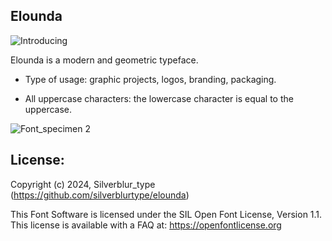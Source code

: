 ## Elounda


![Introducing](https://github.com/silverblurtype/elounda/assets/163983174/130f1149-ae7f-4d65-9a66-9733e18e4384)

Elounda is a modern and geometric typeface.

- Type of usage: graphic projects, logos, branding, packaging.
  
- All uppercase characters: the lowercase character is equal to the uppercase.

![Font_specimen 2](https://github.com/silverblurtype/elounda/assets/163983174/8bf48a8f-f2fa-4586-a342-0fcf3bedc060)

## License:
Copyright (c) 2024, Silverblur_type (https://github.com/silverblurtype/elounda)


This Font Software is licensed under the SIL Open Font License, Version 1.1. This license is available with a FAQ at:
https://openfontlicense.org
